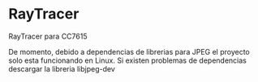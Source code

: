# RayTracer
RayTracer para CC7615

De momento, debido a dependencias de librerias para JPEG el proyecto solo esta funcionando en Linux.
Si existen problemas de dependencias descargar la libreria libjpeg-dev
